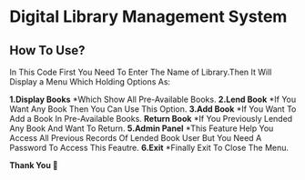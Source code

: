 # Digital Library Management System

## How To Use?

In This Code First You Need To Enter The Name of Library.Then It Will Display a Menu Which Holding Options As:

**1.Display Books**     *Which Show All Pre-Available Books.
**2.Lend Book**         *If You Want Any Book Then You Can Use This Option.
**3.Add Book**          *If You Want To Add a Book In Pre-Available Books.
**Return Book**         *If You Previously Lended Any Book And Want To Return.
**5.Admin Panel**       *This Feature Help You Access All Previous Records Of Lended Book User But You Need A Password To Access This Feautre.
**6.Exit**              *Finally Exit To Close The Menu.

<b> Thank You 👻  </b>  

